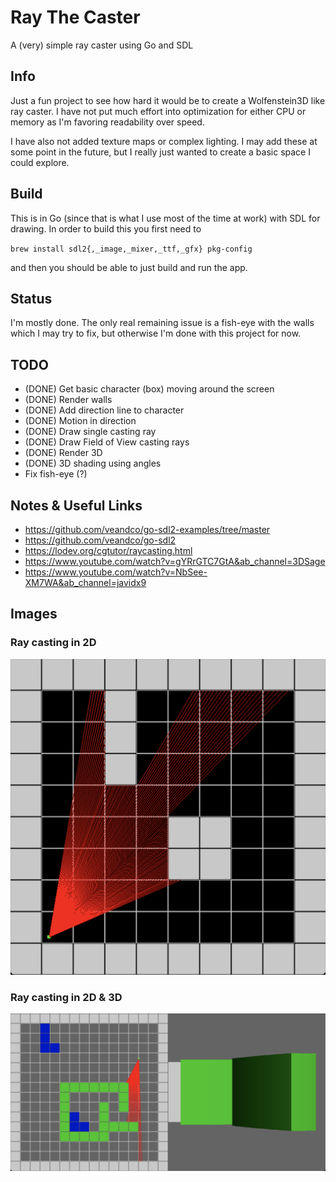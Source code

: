 # Ray The Caster

A (very) simple ray caster using Go and SDL

## Info

Just a fun project to see how hard it would be to create a Wolfenstein3D like 
ray caster. I have not put much effort into optimization for either CPU or 
memory as I'm favoring readability over speed. 

I have also not added texture maps or complex lighting. I may add these at some
point in the future, but I really just wanted to create a basic space I could
explore.

## Build

This is in Go (since that is what I use most of the time at work) with SDL 
for drawing.  In order to build this you first need to 

`brew install sdl2{,_image,_mixer,_ttf,_gfx} pkg-config`

and then you should be able to just build and run the app.

## Status

I'm mostly done. The only real remaining issue is a fish-eye with the 
walls which I may try to fix, but otherwise I'm done with this project
for now.

## TODO

* (DONE) Get basic character (box) moving around the screen
* (DONE) Render walls
* (DONE) Add direction line to character
* (DONE) Motion in direction
* (DONE) Draw single casting ray
* (DONE) Draw Field of View casting rays
* (DONE) Render 3D
* (DONE) 3D shading using angles
* Fix fish-eye (?)

## Notes & Useful Links

* https://github.com/veandco/go-sdl2-examples/tree/master
* https://github.com/veandco/go-sdl2
* https://lodev.org/cgtutor/raycasting.html
* https://www.youtube.com/watch?v=gYRrGTC7GtA&ab_channel=3DSage
* https://www.youtube.com/watch?v=NbSee-XM7WA&ab_channel=javidx9

## Images

### Ray casting in 2D
![Ray casting in 2D](./img1.png)

### Ray casting in 2D & 3D
![Ray casting in 2D](./img2.png)


